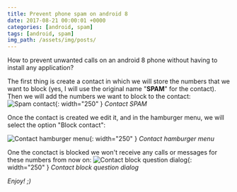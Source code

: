 ```yaml
---
title: Prevent phone spam on android 8
date: 2017-08-21 00:00:01 +0000
categories: [android, spam]
tags: [android, spam]
img_path: /assets/img/posts/
---
```

How to prevent unwanted calls on an android 8 phone without having to install any application?

The first thing is create a contact in which we will store the numbers that we want to block (yes, I will use the original name "**SPAM**" for the contact).
Then we will add the numbers we want to block to the contact:
![Spam contact](android8SpamContact.jpeg){: width="250" }
_Contact SPAM_

Once the contact is created we edit it, and in the hamburger menu, we will select the option "Block contact":

![Contact hamburger menu](android8SpamContactHamburgerMenu.jpeg){: width="250" }
_Contact hamburger menu_

One the conctact is blocked we won't receive any calls or messages for these numbers from now on:
![Contact block question dialog](android8SpamContactBlockMessage.jpeg){: width="250" }
_Contact block question dialog_

_Enjoy! ;)_
